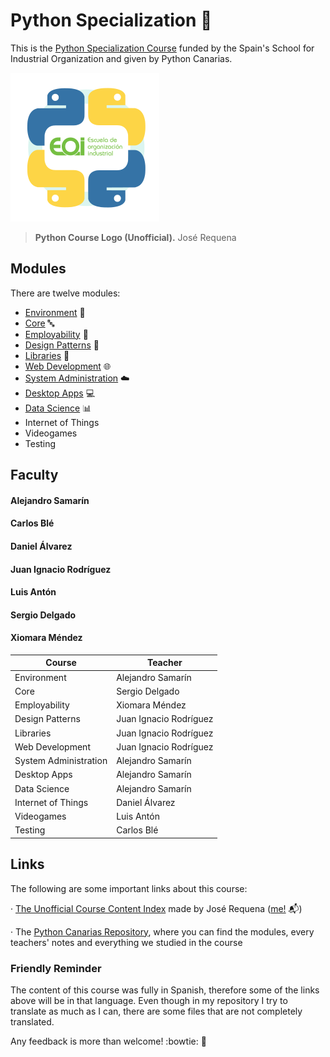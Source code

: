 # Python Specialization :snake:
This is the [Python Specialization Course](https://www.eoi.es/es/cursos/34426/curso-de-especializacion-en-python-la-laguna-santa-cruz-de-tenerife) funded by the Spain's School for Industrial Organization and given by Python Canarias. 

![](../images/pysp-logo.png)
> **Python Course Logo (Unofficial).** José Requena

## Modules
There are twelve modules:
- [Environment](./01-environment/README.md) :deciduous_tree:
- [Core](./02-core/README.md) :abc:
- [Employability](./03-employability/README.md) :necktie:
- [Design Patterns](./04-patterns/README.md) :wrench:
- [Libraries](./05-libs/README.md) :aerial_tramway:
- [Web Development](./06-web/README.md) :globe_with_meridians:
- [System Administration](./07-sysadmin/README.md) :cloud:
- [Desktop Apps](./08-desktop-apps/README.md) :computer:
- [Data Science](./09-data/README.md) :bar_chart:
- Internet of Things
- Videogames
- Testing

## Faculty
#### Alejandro Samarín
#### Carlos Blé
#### Daniel Álvarez
#### Juan Ignacio Rodríguez
#### Luis Antón
#### Sergio Delgado
#### Xiomara Méndez

Course | Teacher
---------- | ----------
Environment | Alejandro Samarín
Core | Sergio Delgado
Employability | Xiomara Méndez
Design Patterns | Juan Ignacio Rodríguez
Libraries | Juan Ignacio Rodríguez
Web Development | Juan Ignacio Rodríguez
System Administration | Alejandro Samarín
Desktop Apps | Alejandro Samarín
Data Science | Alejandro Samarín
Internet of Things | Daniel Álvarez
Videogames | Luis Antón
Testing | Carlos Blé

## Links
The following are some important links about this course:

· [The Unofficial Course Content Index](./00-index/README.md) made by José Requena ([me!](https://twitter.com/joserequenaidv) :mailbox_with_mail:)

· The [Python Canarias Repository](https://github.com/pythoncanarias/eoi), where you can find the modules, every teachers' notes and everything we studied in the course

### Friendly Reminder
The content of this course was fully in Spanish, therefore some of the links above will be in that language. Even though in my repository I try to translate as much as I can, there are some files that are not completely translated.

Any feedback is more than welcome! :bowtie: :bookmark:

